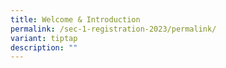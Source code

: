 ```yaml
---
title: Welcome & Introduction
permalink: /sec-1-registration-2023/permalink/
variant: tiptap
description: ""
---
```

